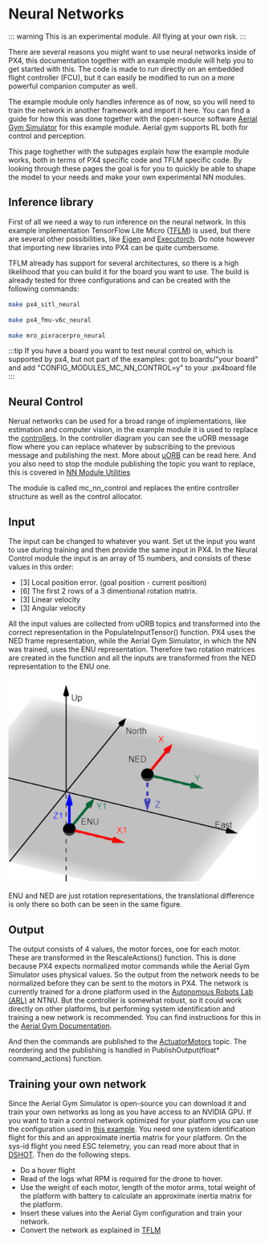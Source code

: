 # Neural Networks

::: warning
This is an experimental module. All flying at your own risk.
:::

There are several reasons you might want to use neural networks inside of PX4, this documentation together with an example module will help you to get started with this. The code is made to run directly on an embedded flight controller (FCU), but it can easily be modified to run on a more powerful companion computer as well.

The example module only handles inference as of now, so you will need to train the network in another framework and import it here. You can find a guide for how this was done together with the open-source software [Aerial Gym Simulator](https://ntnu-arl.github.io/aerial_gym_simulator/) for this example module. Aerial gym supports RL both for control and perception.

This page toghether with the subpages explain how the example module works, both in terms of PX4 specific code and TFLM specific code. By looking through these pages the goal is for you to quickly be able to shape the model to your needs and make your own experimental NN modules.

## Inference library

First of all we need a way to run inference on the neural network. In this example implementation TensorFlow Lite Micro ([TFLM](https://github.com/tensorflow/tflite-micro)) is used, but there are several other possibilities, like [Eigen](https://eigen.tuxfamily.org/index.php?title=Main_Page) and [Executorch](https://pytorch.org/executorch-overview). Do note however that importing new libraries into PX4 can be quite cumbersome.

TFLM already has support for several architectures, so there is a high likelihood that you can build it for the board you want to use. The build is already tested for three configurations and can be created with the following commands:

   ```sh
   make px4_sitl_neural
   ```

   ```sh
   make px4_fmu-v6c_neural
   ```

   ```sh
   make mro_pixracerpro_neural
   ```

:::tip
If you have a board you want to test neural control on, which is supported by px4, but not part of the examples: got to boards/"your board" and add "CONFIG_MODULES_MC_NN_CONTROL=y" to your .px4board file
:::


## Neural Control
Nerual networks can be used for a broad range of implementations, like estimation and computer vision, in the example module it is used to replace the [controllers](../flight_stack/controller_diagrams.md). In the controller diagram you can see the uORB message flow where you can replace whatever by subscribing to the previous message and publishing the next. More about [uORB](../middleware/uorb.md) can be read here. And you also need to stop the module publishing the topic you want to replace, this is covered in [NN Module Utilities](nn_module_utilities.md)

The module is called mc_nn_control and replaces the entire controller structure as well as the control allocator.

## Input
The input can be changed to whatever you want. Set ut the input you want to use during training and then provide the same input in PX4. In the Neural Control module the input is an array of 15 numbers, and consists of these values in this order:
 - [3] Local position error. (goal position - current position)
 - [6] The first 2 rows of a 3 dimentional rotation matrix.
 - [3] Linear velocity
 - [3] Angular velocity

 All the input values are collected from uORB topics and transformed into the correct representation in the PopulateInputTensor() function. PX4 uses the NED frame representation, while the Aerial Gym Simulator, in which the NN was trained, uses the ENU representation. Therefore two rotation matrices are created in the function and all the inputs are transformed from the NED representation to the ENU one.

 ![ENU-NED](../../assets/advanced/ENU-NED.png)

 ENU and NED are just rotation representations, the translational difference is only there so both can be seen in the same figure.

## Output
The output consists of 4 values, the motor forces, one for each motor. These are transformed in the RescaleActions() function. This is done because PX4 expects normalized motor commands while the Aerial Gym Simulator uses physical values. So the output from the network needs to be normalized before they can be sent to the motors in PX4. The network is currently trained for a drone platform used in the [Autonomous Robots Lab (ARL)](https://www.autonomousrobotslab.com/) at NTNU. But the controller is somewhat robust, so it could work directly on other platforms, but performing system identification and training a new network is recommended. You can find instructions for this in the [Aerial Gym Documentation](TODO).

 And then the commands are published to the [ActuatorMotors](../msg_docs/ActuatorMotors.md) topic. The reordering and the publishing is handled in PublishOutput(float* command_actions) function.

 ## Training your own network
 Since the Aerial Gym Simulator is open-source you can download it and train your own networks as long as you have access to an NVIDIA GPU. If you want to train a control network optimized for your platform you can use the configuration used in [this example](TODO). You need one system identification flight for this and an approximate inertia matrix for your platform. On the sys-id flight you need ESC telemetry, you can read more about that in [DSHOT](../peripherals/dshot.md). Then do the following steps.

 - Do a hover flight
 - Read of the logs what RPM is required for the drone to hover.
 - Use the weight of each motor, length of the motor arms, total weight of the platform with battery to calculate an approximate inertia matrix for the platform.
 - Insert these values into the Aerial Gym configuration and train your network.
 - Convert the network as explained in [TFLM](tflm.md)
